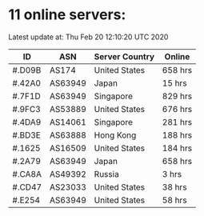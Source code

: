 # 11 online servers:

Latest update at: Thu Feb 20 12:10:20 UTC 2020

| ID | ASN | Server Country | Online |
| -- | --- | -------------- | ------ |
| #.D09B | AS174 | United States | 658 hrs |
| #.42A0 | AS63949 | Japan | 15 hrs |
| #.7F1D | AS63949 | Singapore | 829 hrs |
| #.9FC3 | AS53889 | United States | 676 hrs |
| #.4DA9 | AS14061 | Singapore | 281 hrs |
| #.BD3E | AS63888 | Hong Kong | 188 hrs |
| #.1625 | AS16509 | United States | 184 hrs |
| #.2A79 | AS63949 | Japan | 658 hrs |
| #.CA8A | AS49392 | Russia | 3 hrs |
| #.CD47 | AS23033 | United States | 38 hrs |
| #.E254 | AS63949 | United States | 58 hrs |

